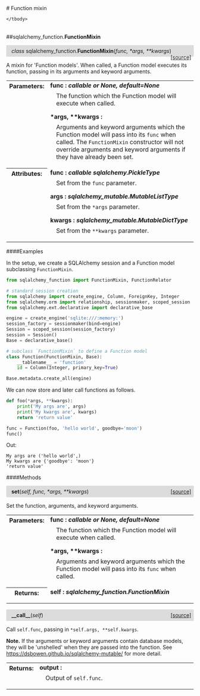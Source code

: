 <script src="https://cdn.mathjax.org/mathjax/latest/MathJax.js?config=TeX-AMS-MML_HTMLorMML" type="text/javascript"></script>

<link rel="stylesheet" href="https://assets.readthedocs.org/static/css/readthedocs-doc-embed.css" type="text/css" />

<style>
    a.src-href {
        float: right;
    }
    p.attr {
        margin-top: 0.5em;
        margin-left: 1em;
    }
    p.func-header {
        background-color: gainsboro;
        border-radius: 0.1em;
        padding: 0.5em;
        padding-left: 1em;
    }
    table.field-table {
        border-radius: 0.1em
    }
</style># Function mixin

<table class="docutils field-list field-table" frame="void" rules="none">
    <col class="field-name" />
    <col class="field-body" />
    <tbody valign="top">
        
    </tbody>
</table>



##sqlalchemy_function.**FunctionMixin**

<p class="func-header">
    <i>class</i> sqlalchemy_function.<b>FunctionMixin</b>(<i>func, *args, **kwargs</i>) <a class="src-href" target="_blank" href="https://github.com/dsbowen/sqlalchemy-function/sqlalchemy_function/function_mixin.py#L8">[source]</a>
</p>

A mixin for 'Function models'. When called, a Function model executes its
function, passing in its arguments and keyword arguments.

<table class="docutils field-list field-table" frame="void" rules="none">
    <col class="field-name" />
    <col class="field-body" />
    <tbody valign="top">
        <tr class="field">
    <th class="field-name"><b>Parameters:</b></td>
    <td class="field-body" width="100%"><b>func : <i>callable or None, default=None</i></b>
<p class="attr">
    The function which the Function model will execute when called.
</p>
<b>*args, **kwargs : <i></i></b>
<p class="attr">
    Arguments and keyword arguments which the Function model will pass into its <code>func</code> when called. The <code>FunctionMixin</code> constructor will not override arguments and keyword arguments if they have already been set.
</p></td>
</tr>
<tr class="field">
    <th class="field-name"><b>Attributes:</b></td>
    <td class="field-body" width="100%"><b>func : <i>callable sqlalchemy.PickleType</i></b>
<p class="attr">
    Set from the <code>func</code> parameter.
</p>
<b>args : <i>sqlalchemy_mutable.MutableListType</i></b>
<p class="attr">
    Set from the <code>*args</code> parameter.
</p>
<b>kwargs : <i>sqlalchemy_mutable.MutableDictType</i></b>
<p class="attr">
    Set from the <code>**kwargs</code> parameter.
</p></td>
</tr>
    </tbody>
</table>

####Examples

In the setup, we create a SQLAlchemy session and a Function model
subclassing `FunctionMixin`.

```python
from sqlalchemy_function import FunctionMixin, FunctionRelator

# standard session creation
from sqlalchemy import create_engine, Column, ForeignKey, Integer
from sqlalchemy.orm import relationship, sessionmaker, scoped_session
from sqlalchemy.ext.declarative import declarative_base

engine = create_engine('sqlite:///:memory:')
session_factory = sessionmaker(bind=engine)
Session = scoped_session(session_factory)
session = Session()
Base = declarative_base()

# subclass `FunctionMixin` to define a Function model
class Function(FunctionMixin, Base):
    __tablename__ = 'function'
    id = Column(Integer, primary_key=True)

Base.metadata.create_all(engine)
```

We can now store and later call functions as follows.

```python
def foo(*args, **kwargs):
    print('My args are', args)
    print('My kwargs are', kwargs)
    return 'return value'

func = Function(foo, 'hello world', goodbye='moon')
func()
```

Out:

```
My args are ('hello world',)
My kwargs are {'goodbye': 'moon'}
'return value'
```

####Methods



<p class="func-header">
    <i></i> <b>set</b>(<i>self, func, *args, **kwargs</i>) <a class="src-href" target="_blank" href="https://github.com/dsbowen/sqlalchemy-function/sqlalchemy_function/function_mixin.py#L93">[source]</a>
</p>

Set the function, arguments, and keyword arguments.

<table class="docutils field-list field-table" frame="void" rules="none">
    <col class="field-name" />
    <col class="field-body" />
    <tbody valign="top">
        <tr class="field">
    <th class="field-name"><b>Parameters:</b></td>
    <td class="field-body" width="100%"><b>func : <i>callable or None, default=None</i></b>
<p class="attr">
    The function which the Function model will execute when called.
</p>
<b>*args, **kwargs : <i></i></b>
<p class="attr">
    Arguments and keyword arguments which the Function model will pass into its <code>func</code> when called.
</p></td>
</tr>
<tr class="field">
    <th class="field-name"><b>Returns:</b></td>
    <td class="field-body" width="100%"><b>self : <i>sqlalchemy_function.FunctionMixin</i></b>
<p class="attr">
    
</p></td>
</tr>
    </tbody>
</table>





<p class="func-header">
    <i></i> <b>__call__</b>(<i>self</i>) <a class="src-href" target="_blank" href="https://github.com/dsbowen/sqlalchemy-function/sqlalchemy_function/function_mixin.py#L113">[source]</a>
</p>

Call `self.func`, passing in `*self.args, **self.kwargs`.

**Note.** If the arguments or keyword arguments contain database
models, they will be 'unshelled' when they are passed into the
function. See <https://dsbowen.github.io/sqlalchemy-mutable/> for more
detail.

<table class="docutils field-list field-table" frame="void" rules="none">
    <col class="field-name" />
    <col class="field-body" />
    <tbody valign="top">
        <tr class="field">
    <th class="field-name"><b>Returns:</b></td>
    <td class="field-body" width="100%"><b>output : <i></i></b>
<p class="attr">
    Output of <code>self.func</code>.
</p></td>
</tr>
    </tbody>
</table>

